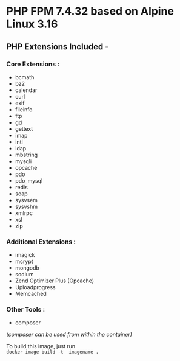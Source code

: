 # PHP FPM 7.4.32 based on Alpine Linux 3.16

## PHP Extensions Included -

### Core Extensions :

* bcmath
* bz2
* calendar
* curl
* exif
* fileinfo
* ftp
* gd
* gettext
* imap
* intl
* ldap
* mbstring
* mysqli
* opcache
* pdo
* pdo_mysql
* redis
* soap
* sysvsem
* sysvshm
* xmlrpc
* xsl
* zip

### Additional Extensions :

* imagick
* mcrypt
* mongodb
* sodium
* Zend Optimizer Plus (Opcache)
* Uploadprogress
* Memcached

### Other Tools :
* composer

<em>(composer can be used from within the container)</em>


  To build this image, just run  
```docker image build -t  imagename .```
